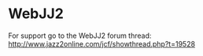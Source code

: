 WebJJ2
======

For support go to the WebJJ2 forum thread:
http://www.jazz2online.com/jcf/showthread.php?t=19528

